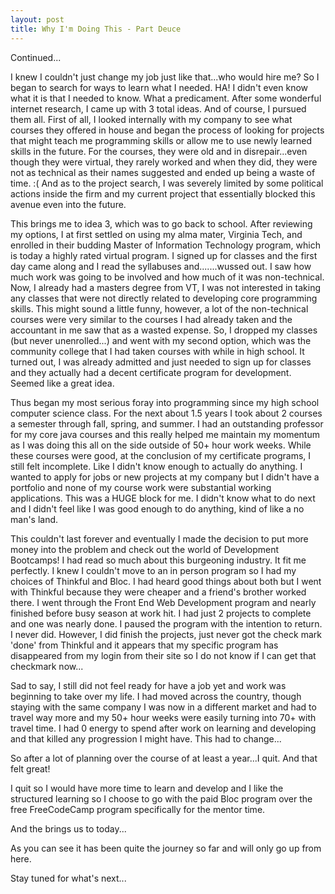 ```yaml
---
layout: post
title: Why I'm Doing This - Part Deuce
---
```

Continued...

I knew I couldn't just change my job just like that...who would hire me? So I began to search for ways to learn what I needed. HA! I didn't even know what it is that I needed to know. What a predicament. After some wonderful internet research, I came up with 3 total ideas. And of course, I pursued them all. First of all, I looked internally with my company to see what courses they offered in house and began the process of looking for projects that might teach me programming skills or allow me to use newly learned skills in the future. For the courses, they were old and in disrepair...even though they were virtual, they rarely worked and when they did, they were not as technical as their names suggested and ended up being a waste of time. :(
And as to the project search, I was severely limited by some political actions inside the firm and my current project that essentially blocked this avenue even into the future.

This brings me to idea 3, which was to go back to school. After reviewing my options, I at first settled on using my alma mater, Virginia Tech, and enrolled in their budding Master of Information Technology program, which is today a highly rated virtual program. I signed up for classes and the first day came along and I read the syllabuses and.......wussed out. I saw how much work was going to be involved and how much of it was non-technical. Now, I already had a masters degree from VT, I was not interested in taking any classes that were not directly related to developing core programming skills. This might sound a little funny, however, a lot of the non-technical courses were very similar to the courses I had already taken and the accountant in me saw that as a wasted expense. So, I dropped my classes (but never unenrolled...) and went with my second option, which was the community college that I had taken courses with while in high school. It turned out, I was already admitted and just needed to sign up for classes and they actually had a decent certificate program for development. Seemed like a great idea.

Thus began my most serious foray into programming since my high school computer science class. For the next about 1.5 years I took about 2 courses a semester through fall, spring, and summer. I had an outstanding professor for my core java courses and this really helped me maintain my momentum as I was doing this all on the side outside of 50+ hour work weeks. While these courses were good, at the conclusion of my certificate programs, I still felt incomplete. Like I didn't know enough to actually do anything. I wanted to apply for jobs or new projects at my company but I didn't have a portfolio and none of my course work were substantial working applications. This was a HUGE block for me. I didn't know what to do next and I didn't feel like I was good enough to do anything, kind of like a no man's land.

This couldn't last forever and eventually I made the decision to put more money into the problem and check out the world of Development Bootcamps! I had read so much about this burgeoning industry. It fit me perfectly. I knew I couldn't move to an in person program so I had my choices of Thinkful and Bloc. I had heard good things about both but I went with Thinkful because they were cheaper and a friend's brother worked there. I went through the Front End Web Development program and nearly finished before busy season at work hit. I had just 2 projects to complete and one was nearly done. I paused the program with the intention to return. I never did. However, I did finish the projects, just never got the check mark 'done' from Thinkful and it appears that my specific program has disappeared from my login from their site so I do not know if I can get that checkmark now...

Sad to say, I still did not feel ready for have a job yet and work was beginning to take over my life. I had moved across the country, though staying with the same company I was now in a different market and had to travel way more and my 50+ hour weeks were easily turning into 70+ with travel time. I had 0 energy to spend after work on learning and developing and that killed any progression I might have. This had to change...

So after a lot of planning over the course of at least a year...I quit. And that felt great!

I quit so I would have more time to learn and develop and I like the structured learning so I choose to go with the paid Bloc program over the free FreeCodeCamp program specifically for the mentor time.

And the brings us to today...

As you can see it has been quite the journey so far and will only go up from here.

Stay tuned for what's next...
